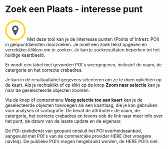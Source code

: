 Zoek een Plaats - interesse punt
================================

![](images/geopuntPoi.png) Met deze tool kan je de interresse punten (Points of Intrest: POI) in geopuntdiensten doorzoeken. Je moet een zoek tekst opgeven en verrekijker klikken om te zoeken. Je kan je zoekresultaten beperken tot het huidige kaartbeeld. 

Er wordt een tabel met gevonden POI's weergegeven, inclusief de naam, de catergorie en het correcte crabadres.

Je kan in de resultaattabel gegevens selecteren om ze te doen oplichten op de kaart. Als je rechtsklikt of op klikt op de knop **Zoom naar selectie** kan je naar de geselecteerde objecten zoomen.

Via de knop of contextmenu **Voeg selectie toe aan kaart** kan je de geselecteerde objecten toevoegen als een kaartlaag, die je kan gebruiken voor analyses of cartografie. De bevat de attributen: de naam, de catergorie, het correcte crabadres en  tevens ook de link naar meer info over het punt, de datum van de laaste update en de eigenaar.

De POI-zoekdienst van geopunt ontsluit het POI overheidsaanbod, aangevuld met POI's van de commerciële provider HERE (het vroegere navteq). De publieke POI’s mogen hergebruikt worden, de HERE POI’s niet.
